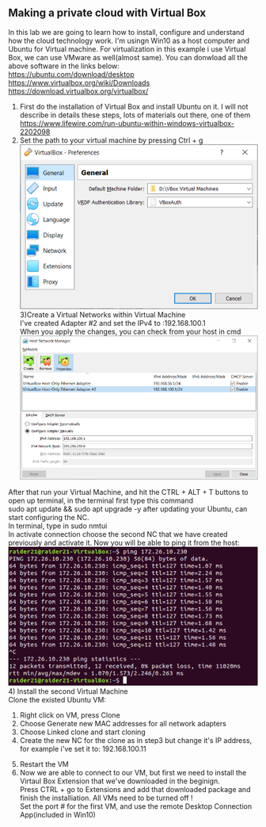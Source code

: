 ## Making a private cloud with Virtual Box  
In this lab we are going to learn how to install, configure and understand how the cloud technology work. I'm usingn Win10 as a host computer and Ubuntu for Virtual machine. For virtualization in this example i use Virtual Box, we can use VMware as well(almost same). You can donwload all the above software in the links below:   
https://ubuntu.com/download/desktop  
https://www.virtualbox.org/wiki/Downloads  
https://download.virtualbox.org/virtualbox/  
1) First do the installation of Virtual Box and install Ubuntu on it. I will not describe in details these steps, lots of materials out there, one of them https://www.lifewire.com/run-ubuntu-within-windows-virtualbox-2202098  
2) Set the path to your virtual machine by pressing Ctrl + g  
![](/img/General.png)
3)Create a Virtual Networks within Virtual Machine  
I've created Adapter #2 and set the IPv4 to :192.168.100.1  
When you apply the changes, you can check from your host in cmd    
  ![](/img/NC.png)
   
After that run your Virtual Machine, and hit the CTRL + ALT + T buttons to open up terminal, in the terminal first type this command    
sudo apt update && sudo apt upgrade -y 
after updating your Ubuntu, can start configuring the NC.   
In terminal, type in sudo nmtui  
In activate connection choose the second NC that we have created previously and activate it. Now you will be able to ping it from the host:    
  ![](/img/ping_host.png)
  4) Install the second Virtual Machine  
  Clone the existed Ubuntu VM:  
  1. Right click on VM, press Clone  
  2. Choose Generate new MAC addresses for all network adapters  
  3. Choose Linked clone and start cloning  
  4. Create the new NC for the clone as in step3 but change it's IP address, for example i've set it to: 192.168.100.11  
  5) Restart the VM  
  6) Now we are able to connect to our VM, but first we need to install the Virtaul Box Extension that we've downloaded in the beginign.  
  Press CTRL + go to Extensions and add that downloaded package and finish the installiation. All VMs need to be turned off !  
  Set the port # for the first VM, and use the remote Desktop Connection App(included in Win10) 
  
  
  

